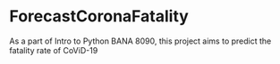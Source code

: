 # ForecastCoronaFatality
As a part of Intro to Python BANA 8090, this project aims to predict the fatality rate of CoViD-19
